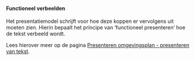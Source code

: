 ﻿#### Functioneel verbeelden

Het presentatiemodel schrijft voor hoe deze koppen er vervolgens uit moeten
zien. Hierin bepaalt het principe van ‘functioneel presenteren’ hoe de tekst
verbeeld wordt.

Lees hierover meer op de pagina [Presenteren omgevingsplan - presenteren van tekst](/omgevingsplan/presenteren-omgevingsplan#snippet-356).
